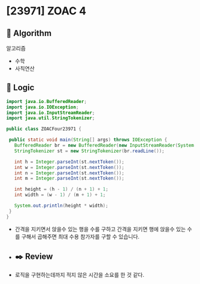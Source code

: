 # [23971] ZOAC 4

## :pushpin: **Algorithm**

알고리즘

- 수학
- 사칙연산

## :round_pushpin: **Logic**

 ```java
import java.io.BufferedReader;
import java.io.IOException;
import java.io.InputStreamReader;
import java.util.StringTokenizer;

public class ZOACFour23971 {

  public static void main(String[] args) throws IOException {
    BufferedReader br = new BufferedReader(new InputStreamReader(System.in));
    StringTokenizer st = new StringTokenizer(br.readLine());

    int h = Integer.parseInt(st.nextToken());
    int w = Integer.parseInt(st.nextToken());
    int n = Integer.parseInt(st.nextToken());
    int m = Integer.parseInt(st.nextToken());

    int height = (h - 1) / (n + 1) + 1;
    int width = (w - 1) / (m + 1) + 1;

    System.out.println(height * width);
  }
}

 ```
- 간격을 지키면서 앉을수 있는 행을 수를 구하고 간격을 지키면 행에 앉을수 있는 수를 구해서 곱해주면 최대 수용 참가자를 구할 수 있습니다.
- ## :black_nib: **Review**
- 로직을 구현하는데까지 적지 않은 시간을 소요를 한 것 같다.